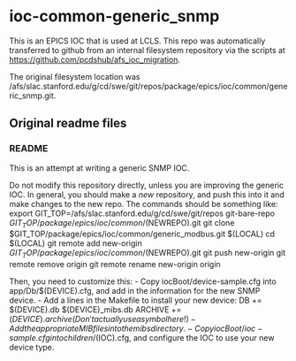 # ioc-common-generic_snmp
This is an EPICS IOC that is used at LCLS. This repo was automatically transferred to github from an internal filesystem repository via the scripts at https://github.com/pcdshub/afs_ioc_migration.

The original filesystem location was /afs/slac.stanford.edu/g/cd/swe/git/repos/package/epics/ioc/common/generic_snmp.git.


## Original readme files
### README
This is an attempt at writing a generic SNMP IOC.

Do not modify this repository directly, unless you are improving the
generic IOC.  In general, you should make a *new* repository, and push
this into it and make changes to the new repo.  The commands should be
something like:
    export GIT_TOP=/afs/slac.stanford.edu/g/cd/swe/git/repos
    git-bare-repo $GIT_TOP/package/epics/ioc/common/$(NEWREPO).git
    git clone $GIT_TOP/package/epics/ioc/common/generic_modbus.git $(LOCAL)
    cd $(LOCAL)
    git remote add new-origin $GIT_TOP/package/epics/ioc/common/$(NEWREPO).git
    git push new-origin
    git remote remove origin
    git remote rename new-origin origin

Then, you need to customize this:
    - Copy iocBoot/device-sample.cfg into app/Db/$(DEVICE).cfg, and add in the
      information for the new SNMP device.
    - Add a lines in the Makefile to install your new device:
          DB += $(DEVICE).db $(DEVICE)_mibs.db
	  ARCHIVE += $(DEVICE).archive
      (Don't actually use a symbol here!)
    - Add the appropriate MIB files into the mibs directory.
    - Copy iocBoot/ioc-sample.cfg into children/$(IOC).cfg, and configure the IOC
      to use your new device type.

